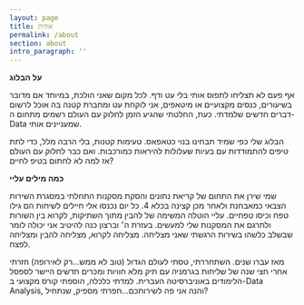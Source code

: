 ```yaml
---
layout: page
title: אודות
permalink: /about
section: about
intro_paragraph: ''
---
```

**על הבלוג**

אף פעם לא תצליחו לתפוס אותי בלי עט ודף. לכל מקום שאני הולכת, במיוחד אם מדובר בשיעורים, כנסים מקצועיים או מיטאפים, אני לוקחת עט ומחברת קטנה בה אוכל לרשום דברים חדשים שלמדתי. כעת, החלטתי שהגיע הזמן לחלוק עם העולם רשמים מתחום ה-Data שמעניינים אותי. 

הבלוג שלי כפי שמיד תבחינו בנוי כטאפאס. טעימות קטנות, בלי הרבה מלל, כדי לתת טיפים להתמודדות עם בעיות שעלולות להיראות כמורכבות. ואם כבר לחלוק עם העולם אז למה לא לחתום בטיפ לחיים? 

**כמה מילים עליי**

שמי שירן את התחום של קריאת נתונים והסקת מסקנות התחלתי במסגרת השירות הצבאי כמאבחנת ולאחר מכן קצינה בכלא 4. כל יום נכנסו אלי חיילים לשיחות הם גילו טפח וכיסו טפחיים. עליי הוטלה המשימה של להבין מתוך השתיקות, לקרוא בין השורות ולתרגם את המסקנות שלי למעשים. בעזרת ה׳ וברצון כנה להיטיב אני יכולה לומר שבשלב כלשהו בשירות הרגשתי שאני מצליחה. מצליחה לקרוא, מצליחה להבין ומצליחה לפצח.

מאז עברו שנים. השתחררתי, טסתי לעולם הגדול (טוב לא ממש...רק לאירופה) חזרתי אחרי חצי שנה של שליחות בגרמניה עם תיק מלא חוויות ומכרים חדשים היישר לספסל הלימודים באוניברסיטה העברית. למדתי כלכלה, הוספתי קורס מקצועי ב-Data Analysis, והנה אני פה לשירותכם...חפרתי מספיק, שנתחיל?
